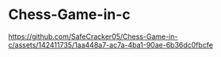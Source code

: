 # Chess-Game-in-c


https://github.com/SafeCracker05/Chess-Game-in-c/assets/142411735/1aa448a7-ac7a-4ba1-90ae-6b36dc0fbcfe

